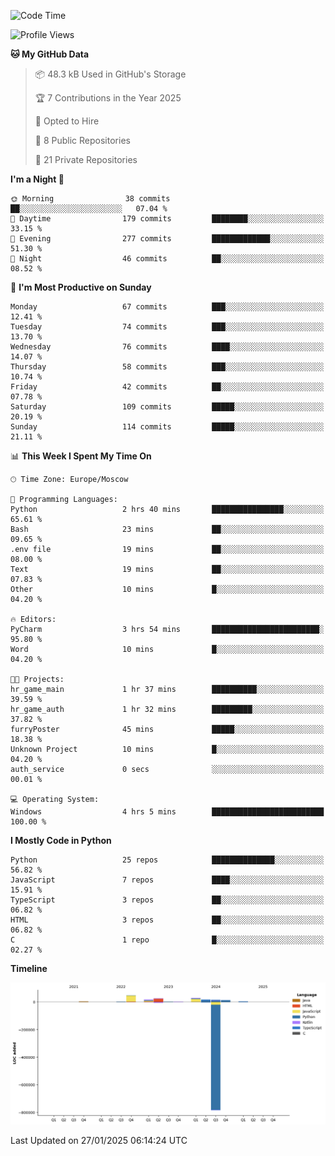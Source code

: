 <!--START_SECTION:waka-->
![Code Time](http://img.shields.io/badge/Code%20Time-591%20hrs-blue)

![Profile Views](http://img.shields.io/badge/Profile%20Views-6-blue)

**🐱 My GitHub Data** 

> 📦 48.3 kB Used in GitHub's Storage 
 > 
> 🏆 7 Contributions in the Year 2025
 > 
> 💼 Opted to Hire
 > 
> 📜 8 Public Repositories 
 > 
> 🔑 21 Private Repositories 
 > 
**I'm a Night 🦉** 

```text
🌞 Morning                38 commits          ██░░░░░░░░░░░░░░░░░░░░░░░   07.04 % 
🌆 Daytime                179 commits         ████████░░░░░░░░░░░░░░░░░   33.15 % 
🌃 Evening                277 commits         █████████████░░░░░░░░░░░░   51.30 % 
🌙 Night                  46 commits          ██░░░░░░░░░░░░░░░░░░░░░░░   08.52 % 
```
📅 **I'm Most Productive on Sunday** 

```text
Monday                   67 commits          ███░░░░░░░░░░░░░░░░░░░░░░   12.41 % 
Tuesday                  74 commits          ███░░░░░░░░░░░░░░░░░░░░░░   13.70 % 
Wednesday                76 commits          ████░░░░░░░░░░░░░░░░░░░░░   14.07 % 
Thursday                 58 commits          ███░░░░░░░░░░░░░░░░░░░░░░   10.74 % 
Friday                   42 commits          ██░░░░░░░░░░░░░░░░░░░░░░░   07.78 % 
Saturday                 109 commits         █████░░░░░░░░░░░░░░░░░░░░   20.19 % 
Sunday                   114 commits         █████░░░░░░░░░░░░░░░░░░░░   21.11 % 
```


📊 **This Week I Spent My Time On** 

```text
🕑︎ Time Zone: Europe/Moscow

💬 Programming Languages: 
Python                   2 hrs 40 mins       ████████████████░░░░░░░░░   65.61 % 
Bash                     23 mins             ██░░░░░░░░░░░░░░░░░░░░░░░   09.65 % 
.env file                19 mins             ██░░░░░░░░░░░░░░░░░░░░░░░   08.00 % 
Text                     19 mins             ██░░░░░░░░░░░░░░░░░░░░░░░   07.83 % 
Other                    10 mins             █░░░░░░░░░░░░░░░░░░░░░░░░   04.20 % 

🔥 Editors: 
PyCharm                  3 hrs 54 mins       ████████████████████████░   95.80 % 
Word                     10 mins             █░░░░░░░░░░░░░░░░░░░░░░░░   04.20 % 

🐱‍💻 Projects: 
hr_game_main             1 hr 37 mins        ██████████░░░░░░░░░░░░░░░   39.59 % 
hr_game_auth             1 hr 32 mins        █████████░░░░░░░░░░░░░░░░   37.82 % 
furryPoster              45 mins             █████░░░░░░░░░░░░░░░░░░░░   18.38 % 
Unknown Project          10 mins             █░░░░░░░░░░░░░░░░░░░░░░░░   04.20 % 
auth_service             0 secs              ░░░░░░░░░░░░░░░░░░░░░░░░░   00.01 % 

💻 Operating System: 
Windows                  4 hrs 5 mins        █████████████████████████   100.00 % 
```

**I Mostly Code in Python** 

```text
Python                   25 repos            ██████████████░░░░░░░░░░░   56.82 % 
JavaScript               7 repos             ████░░░░░░░░░░░░░░░░░░░░░   15.91 % 
TypeScript               3 repos             ██░░░░░░░░░░░░░░░░░░░░░░░   06.82 % 
HTML                     3 repos             ██░░░░░░░░░░░░░░░░░░░░░░░   06.82 % 
C                        1 repo              █░░░░░░░░░░░░░░░░░░░░░░░░   02.27 % 
```



**Timeline**

![Lines of Code chart](https://raw.githubusercontent.com/adlemx/adlemx/main/assets/bar_graph.png)


 Last Updated on 27/01/2025 06:14:24 UTC
<!--END_SECTION:waka-->
